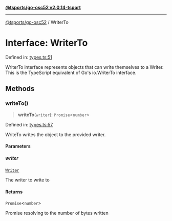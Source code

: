 [**@tsports/go-osc52 v2.0.14-tsport**](../README.md)

***

[@tsports/go-osc52](../globals.md) / WriterTo

# Interface: WriterTo

Defined in: [types.ts:51](https://github.com/SubtleTools/go-osc52-tsport/blob/242e56775bc9901b1a189054a569847ca34a826c/src/types.ts#L51)

WriterTo interface represents objects that can write themselves to a Writer.
This is the TypeScript equivalent of Go's io.WriterTo interface.

## Methods

### writeTo()

> **writeTo**(`writer`): `Promise`\<`number`\>

Defined in: [types.ts:57](https://github.com/SubtleTools/go-osc52-tsport/blob/242e56775bc9901b1a189054a569847ca34a826c/src/types.ts#L57)

WriteTo writes the object to the provided writer.

#### Parameters

##### writer

[`Writer`](Writer.md)

The writer to write to

#### Returns

`Promise`\<`number`\>

Promise resolving to the number of bytes written

